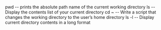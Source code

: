 pwd -- prints the absolute path name of the current working directory
ls -- Display the contents list of your current directory
cd ~ -- Write a script that changes the working directory to the user’s home directory
ls -l -- Display current directory contents in a long format
